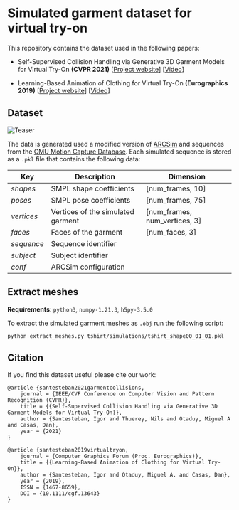 # Simulated garment dataset for virtual try-on

This repository contains the dataset used in the following papers:
- Self-Supervised Collision Handling via Generative 3D Garment Models for Virtual Try-On **(CVPR 2021)** [[Project website](http://mslab.es/projects/SelfSupervisedGarmentCollisions/)] [[Video](https://youtu.be/9AnBNco6i2U)]

- Learning-Based Animation of Clothing for Virtual Try-On **(Eurographics 2019)** [[Project website](https://dancasas.github.io/projects/LearningBasedVirtualTryOn/)] [[Video](https://youtu.be/o2KJoAhEGg8)]

## Dataset

![Teaser](teaser.gif "Teaser image")

The data is generated used a modified version of [ARCSim](http://graphics.berkeley.edu/resources/ARCSim/) and sequences from the [CMU Motion Capture Database](http://mocap.cs.cmu.edu/). Each simulated sequence is stored as a ```.pkl``` file that contains the following data:

| Key      | Description                        | Dimension                     |
|----------|------------------------------------|-------------------------------|
| *shapes*   | SMPL shape coefficients            | [num_frames, 10]              |
| *poses*    | SMPL pose coefficients             | [num_frames, 75]              |
| *vertices* | Vertices of the simulated garment  | [num_frames, num_vertices, 3] |
| *faces*    | Faces of the garment           |      [num_faces, 3]               |
| *sequence*      | Sequence identifier           |                  |
| *subject*       | Subject identifier            |    |
| *conf* | ARCSim configuration | 

## Extract meshes
**Requirements**: ```python3```, ```numpy-1.21.3```, 
```h5py-3.5.0```

To extract the simulated garment meshes as ```.obj``` run the following script:
```
python extract_meshes.py tshirt/simulations/tshirt_shape00_01_01.pkl
```

## Citation

If you find this dataset useful please cite our work:

```
@article {santesteban2021garmentcollisions,
    journal = {IEEE/CVF Conference on Computer Vision and Pattern Recognition (CVPR)},
    title = {{Self-Supervised Collision Handling via Generative 3D Garment Models for Virtual Try-On}},
    author = {Santesteban, Igor and Thuerey, Nils and Otaduy, Miguel A and Casas, Dan},
    year = {2021}
}
```

```
@article {santesteban2019virtualtryon,
    journal = {Computer Graphics Forum (Proc. Eurographics)},
    title = {{Learning-Based Animation of Clothing for Virtual Try-On}},
    author = {Santesteban, Igor and Otaduy, Miguel A. and Casas, Dan},
    year = {2019},
    ISSN = {1467-8659},
    DOI = {10.1111/cgf.13643}
}
```

